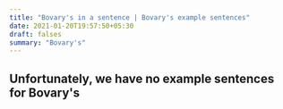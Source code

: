 ```yaml
---
title: "Bovary's in a sentence | Bovary's example sentences"
date: 2021-01-20T19:57:50+05:30
draft: falses
summary: "Bovary's"
---
```

## Unfortunately, we have no example sentences for Bovary's                 

